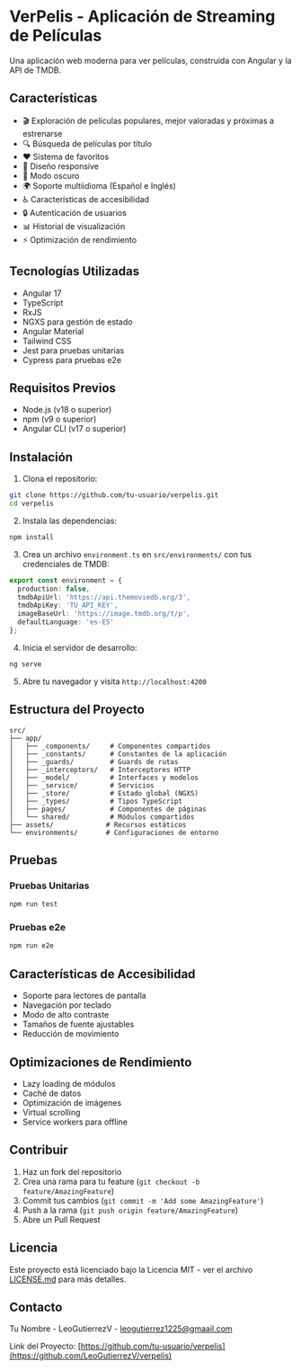 # VerPelis - Aplicación de Streaming de Películas

Una aplicación web moderna para ver películas, construida con Angular y la API de TMDB.

## Características

- 🎬 Exploración de películas populares, mejor valoradas y próximas a estrenarse
- 🔍 Búsqueda de películas por título
- ❤️ Sistema de favoritos
- 📱 Diseño responsive
- 🌙 Modo oscuro
- 🌍 Soporte multiidioma (Español e Inglés)
- ♿ Características de accesibilidad
- 🔒 Autenticación de usuarios
- 📊 Historial de visualización
- ⚡ Optimización de rendimiento

## Tecnologías Utilizadas

- Angular 17
- TypeScript
- RxJS
- NGXS para gestión de estado
- Angular Material
- Tailwind CSS
- Jest para pruebas unitarias
- Cypress para pruebas e2e

## Requisitos Previos

- Node.js (v18 o superior)
- npm (v9 o superior)
- Angular CLI (v17 o superior)

## Instalación

1. Clona el repositorio:
```bash
git clone https://github.com/tu-usuario/verpelis.git
cd verpelis
```

2. Instala las dependencias:
```bash
npm install
```

3. Crea un archivo `environment.ts` en `src/environments/` con tus credenciales de TMDB:
```typescript
export const environment = {
  production: false,
  tmdbApiUrl: 'https://api.themoviedb.org/3',
  tmdbApiKey: 'TU_API_KEY',
  imageBaseUrl: 'https://image.tmdb.org/t/p',
  defaultLanguage: 'es-ES'
};
```

4. Inicia el servidor de desarrollo:
```bash
ng serve
```

5. Abre tu navegador y visita `http://localhost:4200`

## Estructura del Proyecto

```
src/
├── app/
│   ├── _components/     # Componentes compartidos
│   ├── _constants/      # Constantes de la aplicación
│   ├── _guards/         # Guards de rutas
│   ├── _interceptors/   # Interceptores HTTP
│   ├── _model/          # Interfaces y modelos
│   ├── _service/        # Servicios
│   ├── _store/          # Estado global (NGXS)
│   ├── _types/          # Tipos TypeScript
│   ├── pages/           # Componentes de páginas
│   └── shared/          # Módulos compartidos
├── assets/             # Recursos estáticos
└── environments/       # Configuraciones de entorno
```

## Pruebas

### Pruebas Unitarias
```bash
npm run test
```

### Pruebas e2e
```bash
npm run e2e
```

## Características de Accesibilidad

- Soporte para lectores de pantalla
- Navegación por teclado
- Modo de alto contraste
- Tamaños de fuente ajustables
- Reducción de movimiento

## Optimizaciones de Rendimiento

- Lazy loading de módulos
- Caché de datos
- Optimización de imágenes
- Virtual scrolling
- Service workers para offline

## Contribuir

1. Haz un fork del repositorio
2. Crea una rama para tu feature (`git checkout -b feature/AmazingFeature`)
3. Commit tus cambios (`git commit -m 'Add some AmazingFeature'`)
4. Push a la rama (`git push origin feature/AmazingFeature`)
5. Abre un Pull Request

## Licencia

Este proyecto está licenciado bajo la Licencia MIT - ver el archivo [LICENSE.md](LICENSE.md) para más detalles.

## Contacto

Tu Nombre - LeoGutierrezV - leogutierrez1225@gmaail.com

Link del Proyecto: [https://github.com/tu-usuario/verpelis](https://github.com/LeoGutierrezV/verpelis)
